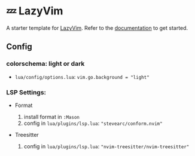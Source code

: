 # 💤 LazyVim

A starter template for [LazyVim](https://github.com/LazyVim/LazyVim).
Refer to the [documentation](https://lazyvim.github.io/installation) to get started.

## Config

### colorschema: light or dark

- `lua/config/options.lua`: `vim.go.background = "light"`

### LSP Settings:

- Format

  1. install format in `:Mason`
  2. config in `lua/plugins/lsp.lua`: `"stevearc/conform.nvim"`

- Treesitter
  1. config in `lua/plugins/lsp.lua`: `"nvim-treesitter/nvim-treesitter"`
